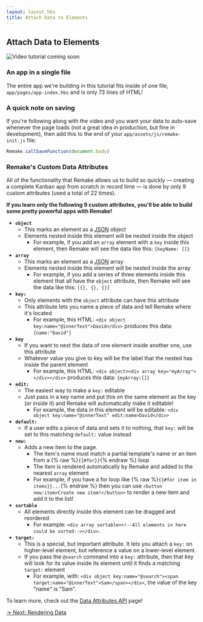 ```yaml
---
layout: layout.hbs
title: Attach Data to Elements
---
```


## Attach Data to Elements

<img src="/static/images/video-coming-soon.png" alt="Video tutorial coming soon">

### An app in a single file

The entire app we're building in this tutorial fits inside of one file, `app/pages/app-index.hbs` and is only 73 lines of HTML!

### A quick note on saving

If you're following along with the video and you want your data to auto-save whenever the page loads (not a great idea in production, but fine in development), then add this to the end of your `app/assets/js/remake-init.js` file:

```js
Remake.callSaveFunction(document.body)
```

### Remake's Custom Data Attributes

All of the functionality that Remake allows us to build so quickly — creating a complete Kanban app from scratch in record time — is done by only 9 custom attributes (used a total of 22 times).

**If you learn only the following 9 custom attributes, you'll be able to build some pretty powerful apps with Remake!**

* <b>`object`</b>
  * This marks an element as a [JSON](https://www.w3schools.com/whatis/whatis_json.asp) object
  * Elements nested inside this element will be nested inside the object
    * For example, if you add an `array` element with a `key` inside this element, then Remake will see the data like this: `{keyName: []}`
* <b>`array`</b>
  * This marks an element as a [JSON](https://www.w3schools.com/whatis/whatis_json.asp) array
  * Elements nested inside this element will be nested inside the array
    * For example, if you add a series of three elements inside this element that all have the `object` attribute, then Remake will see the data like this: `[{}, {}, {}]`
* <b>`key:`</b>
  * Only elements with the `object` attribute can have this attribute
  * This attribute lets you name a piece of data and tell Remake where it's located
    * For example, this HTML: `<div object key:name="@innerText">David</div>` produces this data: `{name:"David"}`
* <b>`key`</b>
  * If you want to nest the data of one element inside another one, use this attribute
  * Whatever value you give to key will be the label that the nested has inside the parent element
    * For example, this HTML: `<div object><div array key="myArray"></div></div>` produces this data: `{myArray:[]}`
* <b>`edit:`</b>
  * The easiest way to make a `key:` editable
  * Just pass in a key name and put this on the same element as the key (or inside it) and Remake will automatically make it editable!
    * For example, the data in this element will be editable: `<div object key:name="@innerText" edit:name>David</div>`
* <b>`default:`</b>
  * If a user edits a piece of data and sets it to nothing, that `key:` will be set to this matching `default:` value instead
* <b>`new:`</b>
  * Adds a new item to the page. 
    * The item's name must match a partial template's name or an item from a {% raw %}`{{#for}}`{% endraw %} loop
    * The item is rendered automatically by Remake and added to the nearest `array` element
    * For example, if you have a for loop like {% raw %}`{{#for item in items}}...`{% endraw %} then you can use `<button new:item>Create new item!</button>` to render a new item and add it to the list!
* <b>`sortable`</b>
  * All elements directly inside this element can be dragged and reordered
    * For example: `<div array sortable><!--All elements in here could be sorted--></div>`.
* <b>`target:`</b>
  * This is a special, but important attribute. It lets you attach a `key:` on higher-level element, but reference a value on a lower-level element.
  * If you pass the `@search` command into a `key:` attribute, then that key will look for its value inside its element until it finds a matching `target:` element
    * For example, with: `<div object key:name="@search"><span target:name="@innerText">Sam</span></div>`, the value of the key "name" is "Sam".

To learn more, check out the [Data Attributes API](/data-attributes-api/) page!

<div class="spacer--8"></div>

<a class="slanted-link" href="/rendering-data/"><span>&rarr; Next: Rendering Data</span></a>



